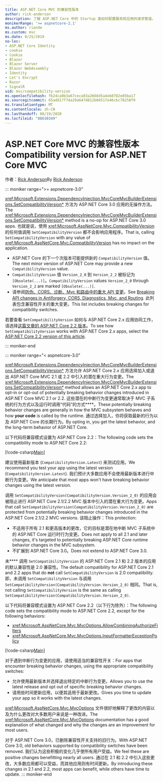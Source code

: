 ```yaml
---
title: ASP.NET Core MVC 的兼容性版本
author: rick-anderson
description: 了解 ASP.NET Core 中的 Startup 类如何配置服务和应用的请求管道。
monikerRange: '>= aspnetcore-2.1'
ms.author: riande
ms.custom: mvc
ms.date: 9/25/2019
no-loc:
- ASP.NET Core Identity
- cookie
- Cookie
- Blazor
- Blazor Server
- Blazor WebAssembly
- Identity
- Let's Encrypt
- Razor
- SignalR
uid: mvc/compatibility-version
ms.openlocfilehash: fb24ca0b3a67ceca03a2666d5a4eb8782e05ba17
ms.sourcegitcommit: 65add17f74a29a647d812b04517e46cbc78258f9
ms.translationtype: MT
ms.contentlocale: zh-CN
ms.lasthandoff: 08/19/2020
ms.locfileid: "88630349"
---
```

# <a name="compatibility-version-for-aspnet-core-mvc"></a><span data-ttu-id="6d0f8-103">ASP.NET Core MVC 的兼容性版本</span><span class="sxs-lookup"><span data-stu-id="6d0f8-103">Compatibility version for ASP.NET Core MVC</span></span>

<span data-ttu-id="6d0f8-104">作者：[Rick Anderson](https://twitter.com/RickAndMSFT)</span><span class="sxs-lookup"><span data-stu-id="6d0f8-104">By [Rick Anderson](https://twitter.com/RickAndMSFT)</span></span>

::: moniker range=">= aspnetcore-3.0"

<span data-ttu-id="6d0f8-105"><xref:Microsoft.Extensions.DependencyInjection.MvcCoreMvcBuilderExtensions.SetCompatibilityVersion*> 方法为 ASP.NET Core 3.0 应用的无操作方法。</span><span class="sxs-lookup"><span data-stu-id="6d0f8-105">The <xref:Microsoft.Extensions.DependencyInjection.MvcCoreMvcBuilderExtensions.SetCompatibilityVersion*> method is a no-op for ASP.NET Core 3.0 apps.</span></span> <span data-ttu-id="6d0f8-106">也就是说，使用 <xref:Microsoft.AspNetCore.Mvc.CompatibilityVersion> 的任何值调用 `SetCompatibilityVersion` 都不会影响应用程序。</span><span class="sxs-lookup"><span data-stu-id="6d0f8-106">That is, calling `SetCompatibilityVersion` with any value of <xref:Microsoft.AspNetCore.Mvc.CompatibilityVersion> has no impact on the application.</span></span>

* <span data-ttu-id="6d0f8-107">ASP.NET Core 的下一个次版本可能提供新的 `CompatibilityVersion` 值。</span><span class="sxs-lookup"><span data-stu-id="6d0f8-107">The next minor version of ASP.NET Core may provide a new `CompatibilityVersion` value.</span></span>
* <span data-ttu-id="6d0f8-108">`CompatibilityVersion` 值 `Version_2_0` 到 `Version_2_2` 被标记为 `[Obsolete(...)]`。</span><span class="sxs-lookup"><span data-stu-id="6d0f8-108">`CompatibilityVersion` values `Version_2_0` through `Version_2_2` are marked `[Obsolete(...)]`.</span></span>
* <span data-ttu-id="6d0f8-109">请参阅[防伪、CORS、诊断、Mvc 和路由中的重大 API 变更](https://github.com/aspnet/Announcements/issues/387)。</span><span class="sxs-lookup"><span data-stu-id="6d0f8-109">See [Breaking API changes in Antiforgery, CORS, Diagnostics, Mvc, and Routing](https://github.com/aspnet/Announcements/issues/387).</span></span> <span data-ttu-id="6d0f8-110">此列表包含兼容性开关的重大变更。</span><span class="sxs-lookup"><span data-stu-id="6d0f8-110">This list includes breaking changes for compatibility switches.</span></span>

<span data-ttu-id="6d0f8-111">若要查看 `SetCompatibilityVersion` 如何与 ASP.NET Core 2.x 应用协同工作，请选择[这篇文章的 ASP.NET Core 2.2 版本](https://docs.microsoft.com/aspnet/core/mvc/compatibility-version?view=aspnetcore-2.2)。</span><span class="sxs-lookup"><span data-stu-id="6d0f8-111">To see how `SetCompatibilityVersion` works with ASP.NET Core 2.x apps, select the [ASP.NET Core 2.2 version of this article](https://docs.microsoft.com/aspnet/core/mvc/compatibility-version?view=aspnetcore-2.2).</span></span>

::: moniker-end

::: moniker range="< aspnetcore-3.0"

<span data-ttu-id="6d0f8-112"><xref:Microsoft.Extensions.DependencyInjection.MvcCoreMvcBuilderExtensions.SetCompatibilityVersion*> 方法允许 ASP.NET Core 2.x 应用选择加入或退出 ASP.NET Core MVC 2.1 或 2.2 中引入的潜在重大行为变更。</span><span class="sxs-lookup"><span data-stu-id="6d0f8-112">The <xref:Microsoft.Extensions.DependencyInjection.MvcCoreMvcBuilderExtensions.SetCompatibilityVersion*> method allows an ASP.NET Core 2.x app to opt-in or opt-out of potentially breaking behavior changes introduced in ASP.NET Core MVC 2.1 or 2.2.</span></span> <span data-ttu-id="6d0f8-113">这些潜在的中断行为变更通常取决于 MVC 子系统的行为方式以及运行时调用“代码”的方式\*\*\*\*。</span><span class="sxs-lookup"><span data-stu-id="6d0f8-113">These potentially breaking behavior changes are generally in how the MVC subsystem behaves and how **your code** is called by the runtime.</span></span> <span data-ttu-id="6d0f8-114">通过选择加入，你将获取最新的行为以及 ASP.NET Core 的长期行为。</span><span class="sxs-lookup"><span data-stu-id="6d0f8-114">By opting in, you get the latest behavior, and the long-term behavior of ASP.NET Core.</span></span>

<span data-ttu-id="6d0f8-115">以下代码将兼容模式设置为 ASP.NET Core 2.2：</span><span class="sxs-lookup"><span data-stu-id="6d0f8-115">The following code sets the compatibility mode to ASP.NET Core 2.2:</span></span>

[!code-csharp[Main](compatibility-version/samples/2.x/CompatibilityVersionSample/Startup.cs?name=snippet1)]

<span data-ttu-id="6d0f8-116">建议使用最新版本 (`CompatibilityVersion.Latest`) 来测试应用。</span><span class="sxs-lookup"><span data-stu-id="6d0f8-116">We recommend you test your app using the latest version (`CompatibilityVersion.Latest`).</span></span> <span data-ttu-id="6d0f8-117">我们预计大多数应用不会使用最新版本进行中断行为变更。</span><span class="sxs-lookup"><span data-stu-id="6d0f8-117">We anticipate that most apps won't have breaking behavior changes using the latest version.</span></span>

<span data-ttu-id="6d0f8-118">调用 `SetCompatibilityVersion(CompatibilityVersion.Version_2_0)` 的应用会被阻止进行 ASP.NET Core 2.1/2.2 MVC 版本中引入的潜在重大行为变更。</span><span class="sxs-lookup"><span data-stu-id="6d0f8-118">Apps that call `SetCompatibilityVersion(CompatibilityVersion.Version_2_0)` are protected from potentially breaking behavior changes introduced in the ASP.NET Core 2.1/2.2 MVC versions.</span></span> <span data-ttu-id="6d0f8-119">该阻止操作：</span><span class="sxs-lookup"><span data-stu-id="6d0f8-119">This protection:</span></span>

* <span data-ttu-id="6d0f8-120">不适用于所有 2.1 和更高版本的更改，它的目标是潜在地中断 MVC 子系统中的 ASP.NET Core 运行时行为变更。</span><span class="sxs-lookup"><span data-stu-id="6d0f8-120">Does not apply to all 2.1 and later changes, it's targeted to potentially breaking ASP.NET Core runtime behavior changes in the MVC subsystem.</span></span>
* <span data-ttu-id="6d0f8-121">不扩展到 ASP.NET Core 3.0。</span><span class="sxs-lookup"><span data-stu-id="6d0f8-121">Does not extend to ASP.NET Core 3.0.</span></span>

<span data-ttu-id="6d0f8-122">未\*\*\*\* 调用 `SetCompatibilityVersion` 的 ASP.NET Core 2.1 和 2.2 版本的应用的默认兼容性是 2.0 兼容性。</span><span class="sxs-lookup"><span data-stu-id="6d0f8-122">The default compatibility for ASP.NET Core 2.1 and 2.2 apps that do **not** call `SetCompatibilityVersion` is 2.0 compatibility.</span></span> <span data-ttu-id="6d0f8-123">即，未调用 `SetCompatibilityVersion` 与调用 `SetCompatibilityVersion(CompatibilityVersion.Version_2_0)` 相同。</span><span class="sxs-lookup"><span data-stu-id="6d0f8-123">That is, not calling `SetCompatibilityVersion` is the same as calling `SetCompatibilityVersion(CompatibilityVersion.Version_2_0)`.</span></span>

<span data-ttu-id="6d0f8-124">以下代码将兼容模式设置为 ASP.NET Core 2.2（以下行为除外）：</span><span class="sxs-lookup"><span data-stu-id="6d0f8-124">The following code sets the compatibility mode to ASP.NET Core 2.2, except for the following behaviors:</span></span>

* <xref:Microsoft.AspNetCore.Mvc.MvcOptions.AllowCombiningAuthorizeFilters>
* <xref:Microsoft.AspNetCore.Mvc.MvcOptions.InputFormatterExceptionPolicy>

[!code-csharp[Main](compatibility-version/samples/2.x/CompatibilityVersionSample/Startup2.cs?name=snippet1)]

<span data-ttu-id="6d0f8-125">对于遇到中断行为变更的应用，请使用适当的兼容性开关：</span><span class="sxs-lookup"><span data-stu-id="6d0f8-125">For apps that encounter breaking behavior changes, using the appropriate compatibility switches:</span></span>

* <span data-ttu-id="6d0f8-126">允许使用最新版本并选择退出特定的中断行为变更。</span><span class="sxs-lookup"><span data-stu-id="6d0f8-126">Allows you to use the latest release and opt out of specific breaking behavior changes.</span></span>
* <span data-ttu-id="6d0f8-127">请用些时间更新应用，以便其适用于最新更改。</span><span class="sxs-lookup"><span data-stu-id="6d0f8-127">Gives you time to update your app so it works with the latest changes.</span></span>

<span data-ttu-id="6d0f8-128"><xref:Microsoft.AspNetCore.Mvc.MvcOptions> 文件很好地解释了更改的内容以及为什么更改对大多数用户来说是一种改进。</span><span class="sxs-lookup"><span data-stu-id="6d0f8-128">The <xref:Microsoft.AspNetCore.Mvc.MvcOptions> documentation has a good explanation of what changed and why the changes are an improvement for most users.</span></span>

<span data-ttu-id="6d0f8-129">对于 ASP.NET Core 3.0，已删除兼容性开关支持的旧行为。</span><span class="sxs-lookup"><span data-stu-id="6d0f8-129">With ASP.NET Core 3.0, old behaviors supported by compatibility switches have been removed.</span></span> <span data-ttu-id="6d0f8-130">我们认为这些积极的变化几乎使所有用户受益。</span><span class="sxs-lookup"><span data-stu-id="6d0f8-130">We feel these are positive changes benefitting nearly all users.</span></span> <span data-ttu-id="6d0f8-131">通过在 2.1 和 2.2 中引入这些更改，大多数应用都可以受益，而其他应用则有时间更新。</span><span class="sxs-lookup"><span data-stu-id="6d0f8-131">By introducing these changes in 2.1 and 2.2, most apps can benefit, while others have time to update.</span></span>
::: moniker-end
